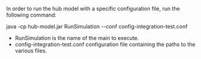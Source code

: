 In order to run the hub model with a specific configuration file, run the following command:

java -cp hub-model.jar RunSimulation --conf config-integration-test.conf

- RunSimulation is the name of the main to execute.
- config-integration-test.conf configuration file containing the paths to the various files.
